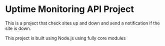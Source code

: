 # Uptime Monitoring API Project

This is a project that check sites up and down and send a notification if the site is down.

This project is built using Node.js using fully core modules
